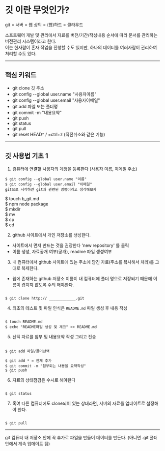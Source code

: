 # 깃 이란 무엇인가?

git = 서버 = 웹 상의 = (웹)하드 = 클라우드 <br />

소프트웨어 개발 및 관리에서 자료를 버전/기간/작성내용 순서에 따라 문서를 관리하는 버전관리 시스템이라고 한다. <br />
이는 한사람이 혼자 작업을 진행할 수도 있지만, 하나의 데이터를 여러사람이 관리하여 처리할 수도 있다.

___
## 핵심 키워드

- git clone 깃 주소
- git config --global user.name "사용자이름"
- git config --global user.email "사용자이메일"
- git add  파일 또는 폴더명
- git commit -m "내용요약"
- git push
- git status
- git pull
- git reset HEAD^  / =ctrl+z (직전취소와 같은 기능)


___

## 깃 사용법 기초 1


1. 컴퓨터에 연결할 사용자의 계정을 등록한다 (사용자 이름, 이메일 주소) <br />
```shell
$ git config --global user.name "이름"
$ git config --global user.email "이메일"
git으로 시작하면 git과 관련된 명령어라고 생각해보자
```

$ touch b_git.md <br />
$ npm node package <br />
$ mkdir <br />
$ mv <br />
$ cp <br />
$ cd <br />

2. github 사이트에서 개인 저장소를 생성한다. <br />
- 사이트에서 먼저 만드는 것을 권장한다 'new repository' 를 클릭
- 이름 생성, 자료공개 여부(공개), readme 파일 생성여부 <br />

3. 내 컴퓨터에서 github 사이트에 있는 주소에 담긴 자료(주소를 복사해서 처리)를 그대로 복제한다. <br />

- 웹에 존재하는 github 저장소 이름이 내 컴퓨터에 폴더 명으로 저장되기 때문에 이름이 겹치지 않도록 주의 해야한다. <br />

```shell

$ git clone http:// ____________.git

```

4. 최초의 테스트 및 파일 인식은 `README.md` 파일 생성 후 내용 작성 <br />

```shell

$ touch README.md
$ echo "README파일 생성 및 체크" >> README.md

```

5. 선택 자료를 첨부 및 내용요약 작성 그리고 전송 <br />

```shell

$ git add 파일/폴더선택

$ git add * = 전체 추가
$ git commit -m "첨부되는 내용을 요약작성"
$ git push

```

6. 자료의 상태점검은 수시로 해야한다 <br />

```shell

$ git status

```

7. 혹여 다른 컴퓨터에도 clone되어 있는 상태라면, 서버의 자료를 업데이트로 설정해야 한다. <br />

```shell

$ git pull

```

---

git 컴퓨터 내 저장소 안에 꼭 추가로 파일을 만들어 데이터를 만든다. (아니면 .git 폴더안에서 계속 업데이트 됨)


